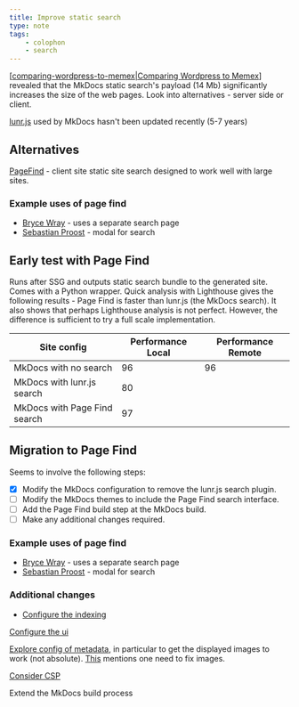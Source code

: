 ```yaml
---
title: Improve static search
type: note
tags:
    - colophon
    - search
---
```


[[comparing-wordpress-to-memex|Comparing Wordpress to Memex]] revealed that the MkDocs static search's payload (14 Mb) significantly increases the size of the web pages. Look into alternatives - server side or client.

[lunr.js](https://github.com/olivernn/lunr.js/) used by MkDocs hasn't been updated recently (5-7 years)

## Alternatives

[PageFind](https://pagefind.app) - client site static site search designed to work well with large sites.

### Example uses of page find

- [Bryce Wray](https://www.brycewray.com/search/) - uses a separate search page
- [Sebastian Proost](https://blog.4dcu.be/programming/2022/08/27/pagefind.html) - modal for search 

## Early test with Page Find

Runs after SSG and outputs static search bundle to the generated site. Comes with a Python wrapper. Quick analysis with Lighthouse gives the following results - Page Find is faster than lunr.js (the MkDocs search). It also shows that perhaps Lighthouse analysis is not perfect. However, the difference is sufficient to try a full scale implementation.

| Site config | Performance Local | Performance Remote|
|-------------|-------------|-------------|
| MkDocs with no search | 96 | 96 |
| MkDocs with lunr.js search | 80 |
| MkDocs with Page Find search | 97 |

## Migration to Page Find

Seems to involve the following steps:

- [x] Modify the MkDocs configuration to remove the lunr.js search plugin.
- [ ] Modify the MkDocs themes to include the Page Find search interface.
- [ ] Add the Page Find build step at the MkDocs build.
- [ ] Make any additional changes required.

### Example uses of page find

- [Bryce Wray](https://www.brycewray.com/search/) - uses a separate search page
- [Sebastian Proost](https://blog.4dcu.be/programming/2022/08/27/pagefind.html) - modal for search 

### Additional changes

- [Configure the indexing](https://pagefind.app/docs/indexing/)

[Configure the ui](https://pagefind.app/docs/ui-usage/)

[Explore config of metadata](https://pagefind.app/docs/metadata/), in particular to get the displayed images to work (not absolute). [This](https://blog.4dcu.be/programming/2022/08/27/pagefind.html) mentions one need to fix images.

[Consider CSP](https://pagefind.app/docs/hosting/)

Extend the MkDocs build process

[//begin]: # "Autogenerated link references for markdown compatibility"
[comparing-wordpress-to-memex|Comparing Wordpress to Memex]: comparing-wordpress-to-memex "Comparing Wordpress to Memex"
[//end]: # "Autogenerated link references"